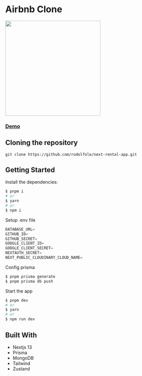 # Airbnb Clone

<img src="https://res.cloudinary.com/dtqijixar/image/upload/v1691862653/Previews/Preview_Rental_gs42te.jpg" height="300px"/>

### [Demo](https://next-rental-app.vercel.app)

## Cloning the repository

```shell
git clone https://github.com/rodolfole/next-rental-app.git
```

## Getting Started

Install the dependencies:

```sh
$ pnpm i
# or
$ yarn
# or
$ npm i
```

Setup .env file

```js
DATABASE_URL=
GITHUB_ID=
GITHUB_SECRET=
GOOGLE_CLIENT_ID=
GOOGLE_CLIENT_SECRET=
NEXTAUTH_SECRET=
NEXT_PUBLIC_CLOUDINARY_CLOUD_NAME=
```

Config prisma

```sh
$ pnpm prisma generate
$ pnpm prisma db push
```

Start the app

```sh
$ pnpm dev
# or
$ yarn
# or
$ npm run dev
```

## Built With

- Nextjs 13
- Prisma
- MongoDB
- Tailwind
- Zustand
